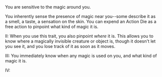 You are sensitive to the magic around you. 

You inherently sense the presence of magic near you--some describe it as a smell, a taste, a sensation on the skin. You can expend an Action Die as a free action to pinpoint what kind of magic it is.

II: When you use this trait, you also pinpoint _where_ it is. This allows you to know where a magically invisible creature or object is, though it doesn't let you see it, and you lose track of it as soon as it moves.

III: You immediately know when any magic is used on you, and what kind of magic it is.

IV:
